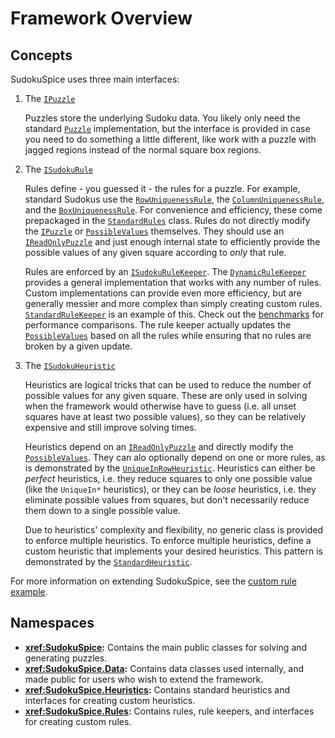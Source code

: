# Framework Overview

## Concepts

SudokuSpice uses three main interfaces:

1.  The [`IPuzzle`](xref:SudokuSpice.IPuzzle)

	Puzzles store the underlying Sudoku data. You likely only need the standard
	[`Puzzle`](xref:SudokuSpice.Puzzle) implementation, but the interface is provided in case
	you need to do something a little different, like work with a puzzle with jagged regions
	instead of the normal square box regions.

2.  The [`ISudokuRule`](xref:SudokuSpice.Rules.ISudokuRule)
	
	Rules define - you guessed it - the rules for a puzzle. For example, standard Sudokus use the
	[`RowUniquenessRule`](xref:SudokuSpice.Rules.RowUniquenessRule), the
	[`ColumnUniquenessRule`](xref:SudokuSpice.Rules.ColumnUniquenessRule), and the
	[`BoxUniquenessRule`](xref:SudokuSpice.Rules.BoxUniquenessRule). For convenience and
	efficiency, these come prepackaged in the
	[`StandardRules`](xref:SudokuSpice.Rules.StandardRules) class. Rules do not directly modify the
	[`IPuzzle`](xref:SudokuSpice.IPuzzle) or [`PossibleValues`](xref:SudokuSpice.Data.PossibleValues)
	themselves. They should use an [`IReadOnlyPuzzle`](xref:SudokuSpice.IReadOnlyPuzzle) and just
	enough internal state to efficiently provide the possible values of any given square according to
	*only* that rule.
	
	Rules are enforced by an [`ISudokuRuleKeeper`](xref:SudokuSpice.Rules.ISudokuRuleKeeper). The
	[`DynamicRuleKeeper`](xref:SudokuSpice.Rules.DynamicRuleKeeper) provides a general implementation
	that works with any number of rules. Custom implementations can provide even more efficiency, but
	are generally messier and more complex than simply creating custom rules.
	[`StandardRuleKeeper`](xref:SudokuSpice.Rules.StandardRuleKeeper) is an example of this. Check out
	the [benchmarks](performance.md) for performance comparisons. The rule keeper actually
	updates the [`PossibleValues`](xref:SudokuSpice.Data.PossibleValues) based on all the rules while
	ensuring that no rules are broken by a given update.

3.  The [`ISudokuHeuristic`](xref:SudokuSpice.Heuristics.ISudokuHeuristic)

	Heuristics are logical tricks that can be used to reduce the number of possible values for any
	given square. These are only used in solving when the framework would otherwise have to guess
	(i.e. all unset squares have at least two possible values), so they can be relatively expensive
	and still improve solving times.
	
	Heuristics depend on an [`IReadOnlyPuzzle`](xref:SudokuSpice.IReadOnlyPuzzle) and directly modify
	the [`PossibleValues`](xref:SudokuSpice.Data.PossibleValues). They can alo optionally depend on one or
	more rules, as is demonstrated by the
	[`UniqueInRowHeuristic`](xref:SudokuSpice.Heuristics.UniqueInRowHeuristic). Heuristics can either
	be *perfect* heuristics, i.e. they reduce squares to only one possible value (like the `UniqueIn*`
	heuristics), or they can be *loose* heuristics, i.e. they eliminate possible values from squares,
	but don't necessarily reduce them down to a single possible value.

	Due to heuristics' complexity and flexibility, no generic class is provided to enforce multiple
	heuristics. To enforce multiple heuristics, define a custom heuristic that implements your desired
	heuristics. This pattern is demonstrated by the
	[`StandardHeuristic`](xref:SudokuSpice.Heuristics.StandardHeuristic).

For more information on extending SudokuSpice, see the [custom rule example](custom-rules.md).

## Namespaces

*   **<xref:SudokuSpice>:** Contains the main public classes for solving and generating puzzles.
*   **<xref:SudokuSpice.Data>:** Contains data classes used internally, and made public for
	users who wish to extend the framework.
*   **<xref:SudokuSpice.Heuristics>:** Contains standard heuristics and interfaces for creating
	custom heuristics.
*   **<xref:SudokuSpice.Rules>:** Contains rules, rule keepers, and interfaces for creating custom
	rules.
